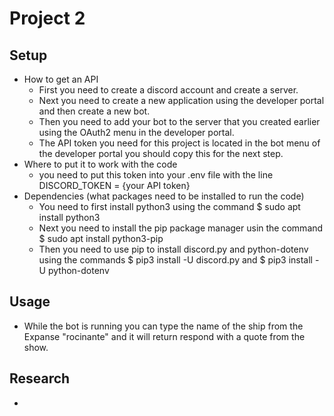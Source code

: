 # Project 2
## Setup
  - How to get an API
    - First you need to create a discord account and create a server. 
    - Next you need to create a new application using the developer portal and then create a new bot.
    - Then you need to add your bot to the server that you created earlier using the OAuth2 menu in the developer portal.
    - The API token you need for this project is located in the bot menu of the developer portal you should copy this for the next step. 
  - Where to put it to work with the code
    - you need to put this token into your .env file with the line DISCORD_TOKEN = {your API token}
  - Dependencies (what packages need to be installed to run the code)
    - You need to first install python3 using the command $ sudo apt install python3
    - Next you need to install the pip package manager usin the command $ sudo apt install python3-pip
    - Then you need to use pip to install discord.py and python-dotenv using the commands $ pip3 install -U discord.py and $ pip3 install -U python-dotenv 
## Usage
  - While the bot is running you can type the name of the ship from the Expanse "rocinante" and it will return respond with a quote from the show. 
## Research
  -
